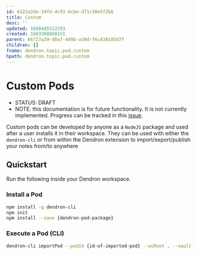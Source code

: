 ```yaml
---
id: 6322a2de-34fd-4c93-bcbe-d71c30e5f2b6
title: Custom
desc: ''
updated: 1608485512293
created: 1603308868151
parent: 66727a39-d0a7-449b-a10d-f6c438185d7f
children: []
fname: dendron.topic.pod.custom
hpath: dendron.topic.pod.custom
---
```

# Custom Pods

- STATUS: DRAFT
- NOTE: this documentation is for future functionality. It is not currently implemented. Progress can be tracked in this [issue](https://github.com/dendronhq/dendron/issues/286).

Custom pods can be developed by anyone as a `NodeJS` package and used after a user installs it in their workspace. They can be used with either the `dendron-cli` or from within the Dendron extension to import/export/publish your notes from/to anywhere

## Quickstart

Run the following inside your Dendron workspace.

### Install a Pod

```bash
npm install -g dendron-cli
npm init
npm install --save {dendron-pod-package}
```

### Execute a Pod (CLI)

```bash
dendron-cli importPod --podId {id-of-imported-pod} --wsRoot . --vault ./vault
```

